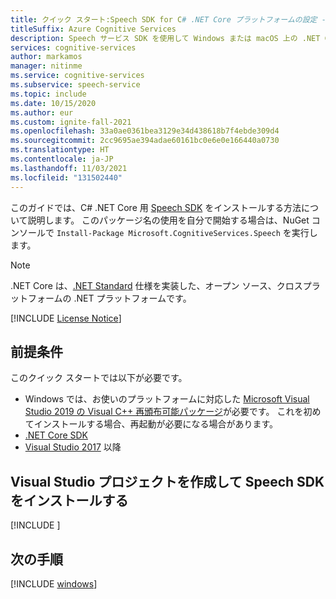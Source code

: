 ```yaml
---
title: クイック スタート:Speech SDK for C# .NET Core プラットフォームの設定 - Speech サービス
titleSuffix: Azure Cognitive Services
description: Speech サービス SDK を使用して Windows または macOS 上の .NET Core で C# のプラットフォームを設定するには、このガイドを使用します。
services: cognitive-services
author: markamos
manager: nitinme
ms.service: cognitive-services
ms.subservice: speech-service
ms.topic: include
ms.date: 10/15/2020
ms.author: eur
ms.custom: ignite-fall-2021
ms.openlocfilehash: 33a0ae0361bea3129e34d438618b7f4ebde309d4
ms.sourcegitcommit: 2cc9695ae394adae60161bc0e6e0e166440a0730
ms.translationtype: HT
ms.contentlocale: ja-JP
ms.lasthandoff: 11/03/2021
ms.locfileid: "131502440"
---
```

このガイドでは、C# .NET Core 用 [Speech SDK](~/articles/cognitive-services/speech-service/speech-sdk.md) をインストールする方法について説明します。 このパッケージ名の使用を自分で開始する場合は、NuGet コンソールで `Install-Package Microsoft.CognitiveServices.Speech` を実行します。

> [!NOTE]
> .NET Core は、[.NET Standard](/dotnet/standard/net-standard) 仕様を実装した、オープン ソース、クロスプラットフォームの .NET プラットフォームです。

[!INCLUDE [License Notice](~/includes/cognitive-services-speech-service-license-notice.md)]

## <a name="prerequisites"></a>前提条件

このクイック スタートでは以下が必要です。

* Windows では、お使いのプラットフォームに対応した [Microsoft Visual Studio 2019 の Visual C++ 再頒布可能パッケージ](https://support.microsoft.com/topic/the-latest-supported-visual-c-downloads-2647da03-1eea-4433-9aff-95f26a218cc0)が必要です。 これを初めてインストールする場合、再起動が必要になる場合があります。
* [.NET Core SDK](https://dotnet.microsoft.com/download)
* [Visual Studio 2017](https://visualstudio.microsoft.com/downloads/) 以降

## <a name="create-a-visual-studio-project-and-install-the-speech-sdk"></a>Visual Studio プロジェクトを作成して Speech SDK をインストールする

[!INCLUDE [](~/includes/cognitive-services-speech-service-quickstart-dotnetcore-create-proj.md)]

## <a name="next-steps"></a>次の手順

[!INCLUDE [windows](../quickstart-list.md)]
